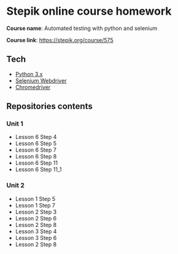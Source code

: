 # Stepik online course homework
**Course name**: Automated testing with python and selenium

**Course link**: https://stepik.org/course/575

## Tech

* [Python 3.x](https://www.python.org/)
* [Selenium Webdriver](https://selenium.dev/) 
* [Chromedriver](https://chromedriver.chromium.org/)

## Repositories contents

### Unit 1

* Lesson 6 Step 4
* Lesson 6 Step 5
* Lesson 6 Step 7
* Lesson 6 Step 8
* Lesson 6 Step 11
* Lesson 6 Step 11_1

### Unit 2

* Lesson 1 Step 5
* Lesson 1 Step 7
* Lesson 2 Step 3
* Lesson 2 Step 6
* Lesson 2 Step 8
* Lesson 3 Step 4
* Lesson 3 Step 6
* Lesson 2 Step 8